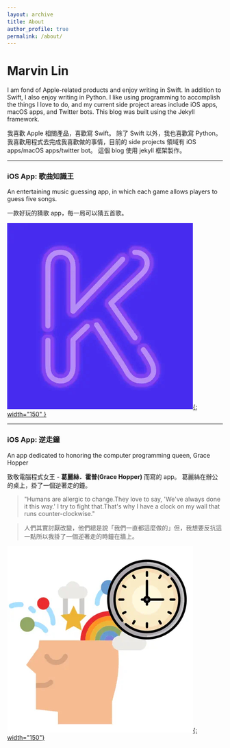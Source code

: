 ```yaml
---
layout: archive
title: About
author_profile: true
permalink: /about/
---
```


# Marvin Lin

I am fond of Apple-related products and enjoy writing in Swift. In addition to Swift, I also enjoy writing in Python. I like using programming to accomplish the things I love to do, and my current side project areas include iOS apps, macOS apps, and Twitter bots. This blog was built using the Jekyll framework.

我喜歡 Apple 相關產品，喜歡寫 Swift。
除了 Swift 以外，我也喜歡寫 Python。
我喜歡用程式去完成我喜歡做的事情，目前的 side projects 領域有 iOS apps/macOS apps/twitter bot。
這個 blog 使用 jekyll 框架製作。

---

### iOS App: 歌曲知識王

An entertaining music guessing app, in which each game allows players to guess five songs.

一款好玩的猜歌 app，每一局可以猜五首歌。

[![歌曲知識王 king of song quiz](/assets/about/icon_king_of_song_quiz.jpg){: width="150" }](https://apps.apple.com/tw/app/king-of-song-quiz/id1273605195)

---
### iOS App: 逆走鐘

An app dedicated to honoring the computer programming queen, Grace Hopper

致敬電腦程式女王 - **葛麗絲．霍普(Grace Hopper)** 而寫的 app。
葛麗絲在辦公的桌上，掛了一個逆著走的鐘。

>"Humans are allergic to change.They love to say, 'We've always done it this way.' I try to fight that.That's why I have a clock on my wall that runs counter-clockwise."

>人們其實討厭改變，他們總是說「我們一直都這麼做的」但，我想要反抗這一點所以我掛了一個逆著走的時鐘在牆上。

[![逆走鐘 backwards clock](/assets/about/icon_backwards_clock.jpg){: width="150"}](https://apps.apple.com/tw/app/backwards-clock/id1632935212)
